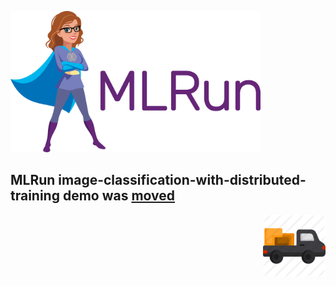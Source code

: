 <p align="left"><img src="../docs/_static/images/MLRun-logo.png" width="400"/></p>

## MLRun image-classification-with-distributed-training demo was [moved](https://github.com/mlrun/demos/tree/v0.5.1/image-classification-with-distributed-training)
<img align="right" src="../docs/_static/images/moving.png" alt="Moved" width="100"/>
